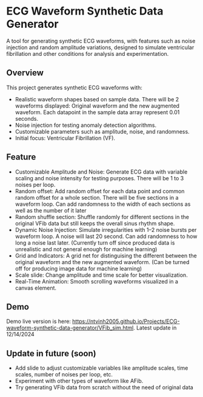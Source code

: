 # ECG Waveform Synthetic Data Generator
A tool for generating synthetic ECG waveforms, with features such as noise injection and random amplitude variations, designed to simulate ventricular fibrillation and other conditions for analysis and experimentation.

## Overview
This project generates synthetic ECG waveforms with:
* Realistic waveform shapes based on sample data. There will be 2 waveforms displayed: Original waveform and the new augmented waveform. Each datapoint in the sample data array represent 0.01 seconds.
* Noise injection for testing anomaly detection algorithms.
* Customizable parameters such as amplitude, noise, and randomness.
* Initial focus: Ventricular Fibrillation (VF).

## Feature
* Customizable Amplitude and Noise: Generate ECG data with variable scaling and noise intensity for testing purposes. There will be 1 to 3 noises per loop.
* Random offset: Add random offset for each data point and common random offset for a whole section. There will be five sections in a waveform loop. Can add randomness to the width of each sections as well as the number of it later
* Random shuffle section: Shuffle randomly for different sections in the original VFib data but still keeps the overall sinus rhythm shape.
* Dynamic Noise Injection: Simulate irregularities with 1–2 noise bursts per waveform loop. A noise will last 20 second. Can add randomness to how long a noise last later. (Currently turn off since produced data is unrealistic and not general enough for machine learning)
* Grid and Indicators: A grid net for distinguising the different between the original waveform and the new augmented waveform. (Can be turned off for producing image data for machine learning)
* Scale slide: Change amplitude and time scale for better visualization.
* Real-Time Animation: Smooth scrolling waveforms visualized in a canvas element.

## Demo
Demo live version is here: https://ntvinh2005.github.io/Projects/ECG-waveform-synthetic-data-generator/VFib_sim.html. Latest update in 12/14/2024

## Update in future (soon)
* Add slide to adjust customizable variables like amplitude scales, time scales, number of noises per loop, etc.
* Experiment with other types of waveform like AFib.
* Try generating VFib data from scratch without the need of original data
